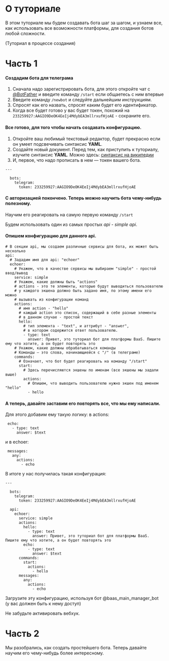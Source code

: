 # О туториале
В этом туториале мы будем создавать бота шаг за шагом, и узнаем все, 
как использовать все возможности платформы, для создания ботов любой 
сложности.

(Туториал в процессе создания)

# Часть 1

#### Создадим бота для телеграма

1. Сначала надо зарегистрировать бота, для этого откройте чат с [@BotFather](https://web.telegram.org/#/im?p=@BotFather) 
и введите команду `/start` если общаетесь с ним впервые
1. Введите команду `/newbot` и следуйте дальнейшим инструкциям. 
1. Спросят как его назвать, спросят каким будет его идентификатор.
1. Когда все будет готово у вас будет токен, похожий на `233259927:AAGIO9DeOK4EeIj4MdybEA3mllrxufHjoAE` - сохраните его.

#### Все готово, для того чтобы начать создавать конфигурацию.

1. Откройте ваш любимый текстовый редактор, будет прекрасно если он умеет подсвечивать синтаксис **YAML**.
1. Создайте новый документ. Перед тем, как приступить к туториалу, изучите синтаксис **YAML**. Можно здесь: 
[синтаксис на википедии](https://ru.wikipedia.org/wiki/YAML)
1. И, первое, что надо прописать в нем — токен вашего бота.

```
---

  bots:
    telegram:
      token: 233259927:AAGIO9DeOK4EeIj4MdybEA3mllrxufHjoAE
```

#### С авторизацией покончено. Теперь можно научить бота чему-нибудь полезному.

Научим его реагировать на самую первую команду `/start`

Будем использовать один из самых простых *api* - *simple api*.

#### Опишем конфигурацию для данного api.

```
# В секции api, мы создаем различные сервисы для бота, их может быть несколько
api:
  # Зададим имя для api: "echoer"
  echoer:
    # Укажем, что в качестве сервисы мы выбираем "simple" - простой ввод/вывод
    service: simple
    # Укажем, какие должны быть "actions"
    # actions - это те элементы, которые будут выводиться пользователю
    # у каждого экшена должно быть задано имя, по этому имени его можно
    # вызывать из конфигурации команд
    actions:
      # имя action - "hello"
      # каждый action это список, содержащий в себе разные элементы
      # в данном случае - простой текст
      hello:
        # тип элемента - "text", и аттрибут - "answer", 
        # в котором содержится ответ пользователю.
        - type: text
          answer: Привет, это туториал бот для платформы BaaS. Пишите ему что хотите, а он будет повторять это
    # Укажем, какие должны обрабатываться команды
    # Команды — это слова, начинающиейся с "/" (в телеграме)
    commands:
      # Означает, что бот будет реагировать на команду "/start"
      start:
        # Здесь перечисляются экшены по именам (все экшены мы задали выше)
        actions:
          # Опишем, что выводить пользователю нужно экшен под именем "hello"
          - hello
```

#### А теперь, давайте заставим его повторять все, что мы ему написали.

Для этого добавим ему такую логику:
в actions:

     echo:
       - type: text
         answer: $text

и в echoer:

     messages:
       any:
         actions:
           - echo

В итоге у нас получилась такая конфигурация:

```
---

  bots:
    telegram:
      token: 233259927:AAGIO9DeOK4EeIj4MdybEA3mllrxufHjoAE

  api:
    echoer:
      service: simple
      actions:
        hello:
          - type: text
            answer: Привет, это туториал бот для платформы BaaS. Пишите ему что хотите, а он будет повторять это
        echo:
          - type: text
            answer: $text
      commands:
        start:
          actions:
            - hello
      messages:
        any:
          actions:
            - echo
```

Загрузите эту конфигурацию, используя бот @baas_main_manager_bot (у вас должен быть к нему доступ)

Не забудьте активировать вебхук.

# Часть 2

Мы разобрались, как создать простейшего бота. Теперь давайте научим его
чему-нибудь более интересному.

